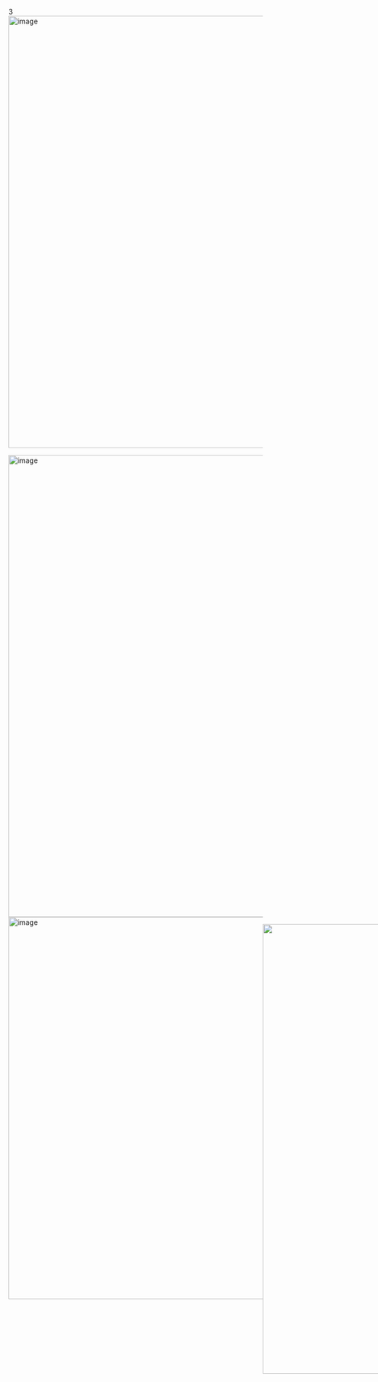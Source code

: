 3<img width="1920" height="856" alt="image" src="https://github.com/user-attachments/assets/854d9dfb-001d-41a9-a05b-eef4ec754cf7" />

<img width="1920" height="915" alt="image" src="https://github.com/user-attachments/assets/b4a31b66-ed19-4c73-b850-252a822e12e9" />

<div style="display: flex; align-self: center;">
  <img width="575" height="757" alt="image" src="https://github.com/user-attachments/assets/a992de49-312f-4d6d-87bd-df40aa09034b" />
</p>

<p style="text-align: center;">
  <img width="949" height="891" alt="image" src="https://github.com/user-attachments/assets/de84d001-11f6-4829-a03d-ced9a1ad6cc5" />
</p>

# EssayBox - AI essay generator
> [!NOTE]
> This project's purpose is to unitile the OpenAI API using a parametrized prompt that will generate efficient, middle-school-level essays.

# 1. Starting the project
> [!IMPORTANT]
> Before proceding, make sure you've implemented client-side/server-side environment variables needed. I'd also like to mention that while you absolutely can run this project, its primary intent is to display my coding skills.
